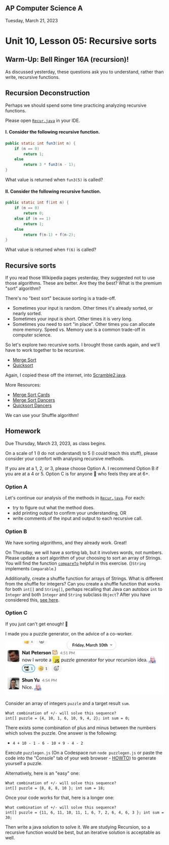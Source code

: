 ## AP Computer Science A

Tuesday, March 21, 2023

# Unit 10, Lesson 05: Recursive sorts

## Warm-Up: Bell Ringer 16A (recursion)!

As discussed yesterday, these questions ask you to understand, rather than write, recursive functions.

## Recursion Deconstruction

Perhaps we should spend some time practicing analyzing recursive functions.

Please open [`Recur.java`](Recur.java) in your IDE.

#### I. Consider the following recursive function.

```java
public static int fun3(int n) {
    if (n == 0)
        return 1;
    else
        return 3 * fun3(n - 1);
}
```

What value is returned when `fun3(5)` is called?

#### II. Consider the following recursive function.

```java
public static int f(int n) {
    if (n == 0)
        return 0;
    else if (n == 1)
        return 1;
    else
        return f(n-1) + f(n-2);
}
```

What value is returned when `f(6)` is called?

## Recursive sorts

If you read those Wikipedia pages yesterday, they suggested not to use those algorithms.
These are better. Are they the best? What is the premium "sort" algorithm?

There's no "best sort" because sorting is a trade-off.

- Sometimes your input is random. Other times it's already sorted, or nearly sorted.
- Sometimes your input is short. Other times it is very long.
- Sometimes you need to sort "in place". Other times you can allocate more memory. Speed vs. Memory use is a common trade-off in computer science.

So let's explore two recursive sorts. I brought those cards again, and we'll have to work together to be recursive.

- [Merge Sort](https://en.wikipedia.org/wiki/Merge_sort)
- [Quicksort](https://en.wikipedia.org/wiki/Quicksort)

Again, I copied these off the internet, into [Scramble2.java](Scramble2.java).

More Resources:

- [Merge Sort Cards](https://www.youtube.com/watch?v=AMJjtTo1LLE)
- [Merge Sort Dancers](https://www.youtube.com/watch?v=dENca26N6V4)
- [Quicksort Dancers](https://www.youtube.com/watch?v=3San3uKKHgg)

We can use your Shuffle algorithm!

## Homework

Due Thursday, March 23, 2023, as class begins.

On a scale of 1 (I do not understand) to 5 (I could teach this stuff), please consider your comfort with analysing recursive methods.

If you are at a 1, 2, or 3, please choose Option A. I recommend Option B if you are at a 4 or 5. Option C is for anyone 🧙 who feels they are at 6+.

### Option A

Let's continue our analysis of the methods in [`Recur.java`](Recur.java).
For each:

- try to figure out what the method does.
- add printing output to confirm your understanding, OR
- write comments of the input and output to each recursive call.

### Option B

We have sorting algorithms, and they already work. Great!

On Thursday, we will have a sorting lab, but it involves words, not numbers. Please update a sort algorithm of your choosing to sort an array of Strings. You will find the function [`compareTo`](https://docs.oracle.com/javase/8/docs/api/java/lang/Comparable.html#compareTo-T-) helpful in this exercise. ()`String` implements `Comparable`.)

Additionally, create a shuffle function for arrays of Strings. What is different from the shuffle for integers? Can you create a shuffle function that works for both `int[]` and `String[]`, perhaps recalling that Java can autobox `int` to `Integer` and both `Integer` and `String` subclass `Object`?
After you have considered this, [see here](https://stackoverflow.com/a/45918658).

### Option C

If you just can't get enough! 🤣

I made you a puzzle generator, on the advice of a co-worker.

![Shun's puzzle](recursion-puzzle.png)

Consider an array of integers `puzzle` and a target result `sum`.

```
What combination of +/- will solve this sequence?
int[] puzzle = {4, 10, 1, 6, 10, 9, 4, 2}; int sum = 0;
```

There exists some combination of plus and minus between the numbers which solves the puzzle.
One answer is the following:

- `4 + 10 - 1 - 6 - 10 + 9 - 4 - 2`

Execute `puzzlegen.js` (On a Codespace run `node puzzlegen.js` or paste the code into the "Console" tab of your web browser - [HOWTO](https://appuals.com/open-browser-console/)) to generate yourself a puzzle.

Alternatively, here is an "easy" one:

```
What combination of +/- will solve this sequence?
int[] puzzle = {8, 8, 8, 10 }; int sum = 18;
```

Once your code works for that, here is a longer one:

```
What combination of +/- will solve this sequence?
int[] puzzle = {11, 6, 11, 10, 11, 1, 6, 7, 2, 6, 4, 6, 3 }; int sum = 30;
```

Then write a java solution to solve it. We are studying Recursion, so a recursive function would be best, but an iterative solution is acceptable as well.
